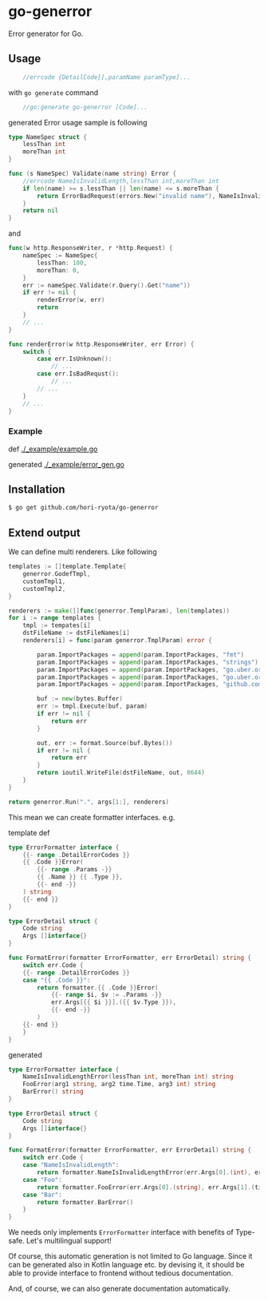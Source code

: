 # go-generror

Error generator for Go.

## Usage

```go
    //errcode {DetailCode}[,paramName paramType]...
```

with `go generate` command

```go
    //go:generate go-generror [Code]...
```

generated Error usage sample is following

```go
type NameSpec struct {
    lessThan int
    moreThan int
}

func (s NameSpec) Validate(name string) Error {
    //errcode NameIsInvalidLength,lessThan int,moreThan int
    if len(name) >= s.lessThan || len(name) <= s.moreThan {
        return ErrorBadRequest(errors.New("invalid name"), NameIsInvalidLengthError(s.lessThan, s.moreThan))
    }
    return nil
}
```

and

```go
func(w http.ResponseWriter, r *http.Request) {
    nameSpec := NameSpec{
        lessThan: 100,
        moreThan: 0,
    }
    err := nameSpec.Validate(r.Query().Get("name"))
    if err != nil {
        renderError(w, err)
        return
    }
    // ...
}

func renderError(w http.ResponseWriter, err Error) {
    switch {
        case err.IsUnknown():
            // ...
        case err.IsBadRequst():
            // ...
        // ...
    }
    // ...
}
```

### Example

def
[./_example/example.go](./_example/example.go)

generated
[./_example/error_gen.go](./_example/error_gen.go)

## Installation

```sh
$ go get github.com/hori-ryota/go-generror
```

## Extend output

We can define multi renderers. Like following

```go
templates := []template.Template{
    generror.GodefTmpl,
    customTmpl1,
    customTmpl2,
}

renderers := make([]func(generror.TemplParam), len(templates))
for i := range templates {
    tmpl := tempates[i]
    dstFileName := dstFileNames[i]
    renderers[i] = func(param generror.TmplParam) error {

        param.ImportPackages = append(param.ImportPackages, "fmt")
        param.ImportPackages = append(param.ImportPackages, "strings")
        param.ImportPackages = append(param.ImportPackages, "go.uber.org/zap")
        param.ImportPackages = append(param.ImportPackages, "go.uber.org/zap/zapcore")
        param.ImportPackages = append(param.ImportPackages, "github.com/hori-ryota/zaperr")

        buf := new(bytes.Buffer)
        err := tmpl.Execute(buf, param)
        if err != nil {
            return err
        }

        out, err := format.Source(buf.Bytes())
        if err != nil {
            return err
        }
        return ioutil.WriteFile(dstFileName, out, 0644)
    }
}

return generror.Run(".", args[1:], renderers)
```

This mean we can create formatter interfaces. e.g.

template def

```go
type ErrorFormatter interface {
    {{- range .DetailErrorCodes }}
    {{ .Code }}Error(
        {{- range .Params -}}
        {{ .Name }} {{ .Type }},
        {{- end -}}
    ) string
    {{- end }}
}

type ErrorDetail struct {
    Code string
    Args []interface{}
}

func FormatError(formatter ErrorFormatter, err ErrorDetail) string {
    switch err.Code {
    {{- range .DetailErrorCodes }}
    case "{{ .Code }}":
        return formatter.{{ .Code }}Error(
            {{- range $i, $v := .Params -}}
            err.Args[{{ $i }}].({{ $v.Type }}),
            {{- end -}}
        )
    {{- end }}
    }
}
```

generated

```go
type ErrorFormatter interface {
    NameIsInvalidLengthError(lessThan int, moreThan int) string
    FooError(arg1 string, arg2 time.Time, arg3 int) string
    BarError() string
}

type ErrorDetail struct {
    Code string
    Args []interface{}
}

func FormatError(formatter ErrorFormatter, err ErrorDetail) string {
    switch err.Code {
    case "NameIsInvalidLength":
        return formatter.NameIsInvalidLengthError(err.Args[0].(int), err.Args[1].(int))
    case "Foo":
        return formatter.FooError(err.Args[0].(string), err.Args[1].(time.Time), err.Args[2].(int))
    case "Bar":
        return formatter.BarError()
    }
}
```

We needs only implements `ErrorFormatter` interface with benefits of Type-safe. Let's multilingual support!

Of course, this automatic generation is not limited to Go language. Since it can be generated also in Kotlin language etc. by devising it, it should be able to provide interface to frontend without tedious documentation.

And, of course, we can also generate documentation automatically.
